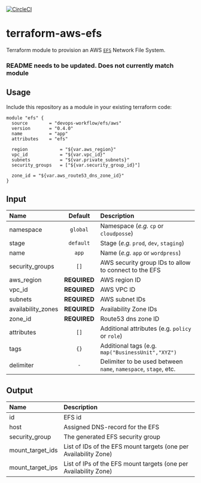 [![CircleCI](https://circleci.com/gh/devops-workflow/terraform-aws-efs.svg?style=svg)](https://circleci.com/gh/devops-workflow/terraform-aws-efs)

# terraform-aws-efs

Terraform module to provision an AWS [`EFS`](https://aws.amazon.com/efs/) Network File System.

### README needs to be updated. Does not currently match module

## Usage

Include this repository as a module in your existing terraform code:

```hcl
module "efs" {
  source        = "devops-workflow/efs/aws"
  version       = "0.4.0"
  name          = "app"
  attributes    = "efs"

  region            = "${var.aws_region}"
  vpc_id            = "${var.vpc_id}"
  subnets           = "${var.private_subnets}"
  security_groups   = ["${var.security_group_id}"]

  zone_id = "${var.aws_route53_dns_zone_id}"
}
```

## Input

|  Name              |    Default     |                          Description                             |
|:-------------------|:--------------:|:-----------------------------------------------------------------|
| namespace          | `global`       | Namespace (_e.g._ `cp` or `cloudposse`)                          |
| stage              | `default`      | Stage (_e.g._ `prod`, `dev`, `staging`)                          |
| name               | `app`          | Name (_e.g._ `app` or `wordpress`)                               |
| security_groups    | `[]`           | AWS security group IDs to allow to connect to the EFS            |
| aws_region         | __REQUIRED__   | AWS region ID                                                    |
| vpc_id             | __REQUIRED__   | AWS VPC ID                                                       |
| subnets            | __REQUIRED__   | AWS subnet IDs                                                   |
| availability_zones | __REQUIRED__   | Availability Zone IDs                                            |
| zone_id            | __REQUIRED__   | Route53 dns zone ID                                              |
| attributes         | `[]`           | Additional attributes (e.g. `policy` or `role`)                  |
| tags               | `{}`           | Additional tags  (e.g. `map("BusinessUnit","XYZ")`               |
| delimiter          | `-`            | Delimiter to be used between `name`, `namespace`, `stage`, etc.  |


## Output

| Name             |        Description                                               |
|:-----------------|:-----------------------------------------------------------------|
| id               | EFS id                                                           |
| host             | Assigned DNS-record for the EFS                                  |
| security_group   | The generated EFS security group                                 |
| mount_target_ids | List of IDs of the EFS mount targets (one per Availability Zone) |
| mount_target_ips | List of IPs of the EFS mount targets (one per Availability Zone) |
